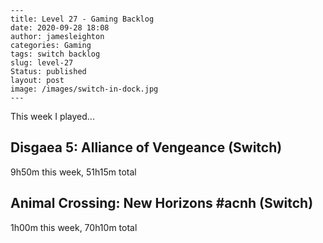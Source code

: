 
    ---
    title: Level 27 - Gaming Backlog
    date: 2020-09-28 18:08
    author: jamesleighton
    categories: Gaming
    tags: switch backlog
    slug: level-27
    Status: published
    layout: post
    image: /images/switch-in-dock.jpg
    ---



 This week I played...

## Disgaea 5: Alliance of Vengeance (Switch)
9h50m this week, 51h15m total
## Animal Crossing: New Horizons #acnh (Switch)
1h00m this week, 70h10m total
